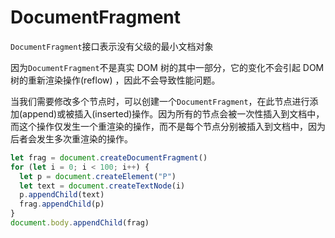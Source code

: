 # DocumentFragment
`DocumentFragment`接口表示没有父级的最小文档对象

因为`DocumentFragment`不是真实 DOM 树的其中一部分，它的变化不会引起 DOM 树的重新渲染操作(reflow) ，因此不会导致性能问题。

当我们需要修改多个节点时，可以创建一个`DocumentFragment`，在此节点进行添加(append)或被插入(inserted)操作。因为所有的节点会被一次性插入到文档中，而这个操作仅发生一个重渲染的操作，而不是每个节点分别被插入到文档中，因为后者会发生多次重渲染的操作。

```javascript
let frag = document.createDocumentFragment()
for (let i = 0; i < 100; i++) {
  let p = document.createElement("P")
  let text = document.createTextNode(i)
  p.appendChild(text)
  frag.appendChild(p)
}
document.body.appendChild(frag)
```